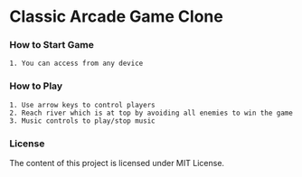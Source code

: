 Classic Arcade Game Clone
===============================

### How to Start Game

    1. You can access from any device

### How to Play

    1. Use arrow keys to control players
    2. Reach river which is at top by avoiding all enemies to win the game
    3. Music controls to play/stop music
    
### License

The content of this project is licensed under MIT License.

